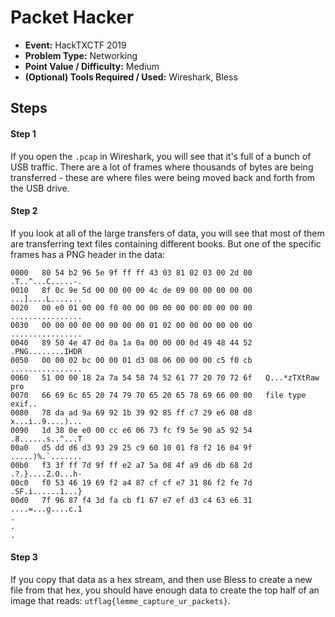 # Packet Hacker
* **Event:** HackTXCTF 2019
* **Problem Type:** Networking
* **Point Value / Difficulty:** Medium
* **(Optional) Tools Required / Used:** Wireshark, Bless

## Steps​
#### Step 1
If you open the `.pcap` in Wireshark, you will see that it's full of a bunch of USB traffic. There are a lot of frames where thousands of bytes are being transferred - these are where files were being moved back and forth from the USB drive.

#### Step 2
If you look at all of the large transfers of data, you will see that most of them are transferring text files containing different books. But one of the specific frames has a PNG header in the data:

```
0000   80 54 b2 96 5e 9f ff ff 43 03 81 02 03 00 2d 00   .T..^...C.....-.
0010   8f 0c 9e 5d 00 00 00 00 4c de 09 00 00 00 00 00   ...]....L.......
0020   00 e0 01 00 00 f0 00 00 00 00 00 00 00 00 00 00   ................
0030   00 00 00 00 00 00 00 00 01 02 00 00 00 00 00 00   ................
0040   89 50 4e 47 0d 0a 1a 0a 00 00 00 0d 49 48 44 52   .PNG........IHDR
0050   00 00 02 bc 00 00 01 d3 08 06 00 00 00 c5 f0 cb   ................
0060   51 00 00 18 2a 7a 54 58 74 52 61 77 20 70 72 6f   Q...*zTXtRaw pro
0070   66 69 6c 65 20 74 79 70 65 20 65 78 69 66 00 00   file type exif..
0080   78 da ad 9a 69 92 1b 39 92 85 ff c7 29 e6 08 d8   x...i..9....)...
0090   1d 38 0e e0 00 cc e6 06 73 fc f9 5e 90 a5 92 54   .8......s..^...T
00a0   d5 dd d6 d3 93 29 25 c9 60 10 01 f8 f2 16 04 9f   .....)%.`.......
00b0   f3 3f ff 7d 9f ff e2 a7 5a 08 4f a9 d6 db 68 2d   .?.}....Z.O...h-
00c0   f0 53 46 19 69 f2 a4 87 cf cf e7 31 86 f2 fe 7d   .SF.i......1...}
00d0   7f 96 87 f4 3d fa cb f1 67 e7 ef d3 c4 63 e6 31   ....=...g....c.1
.
.
.
```

#### Step 3
If you copy that data as a hex stream, and then use Bless to create a new file from that hex, you should have enough data to create the top half of an image that reads: `utflag{lemme_capture_ur_packets}`.

